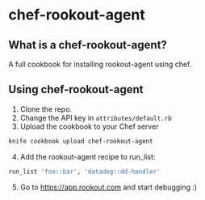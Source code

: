 # chef-rookout-agent

## What is a chef-rookout-agent?
A full cookbook for installing rookout-agent using chef.

## Using chef-rookout-agent

1. Clone the repo.
2. Change the API key in `attributes/default.rb`
3. Upload the cookbook to your Chef server
```bash
knife cookbook upload chef-rookout-agent
```
4. Add the rookout-agent recipe to run_list:
```ruby
run_list 'foo::bar', 'datadog::dd-handler'
```
5. Go to https://app.rookout.com and start debugging :) 

